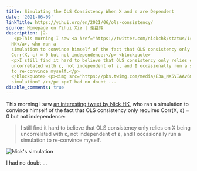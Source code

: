 ```yaml
---
title: Simulating the OLS Consistency When X and ε are Dependent
date: '2021-06-09'
linkTitle: https://yihui.org/en/2021/06/ols-consistency/
source: Homepage on Yihui Xie | 谢益辉
description: |2-
   <p>This morning I saw <a href="https://twitter.com/nickchk/status/1402518644542771200">an interesting tweet by Nick
  HK</a>, who ran a
  simulation to convince himself of the fact that OLS consistency only requires
  Corr(X, ε) = 0 but not independence:</p> <blockquote>
  <p>I still find it hard to believe that OLS consistency only relies on X being
  uncorrelated with ε, not independent of ε, and I occasionally run a simulation
  to re-convince myself.</p>
  </blockquote> <p><img src="https://pbs.twimg.com/media/E3a_NX5VIAAv6mL?format=png&amp;name=small" alt="Nick's
  simulation" /></p> <p>I had no doubt ...
disable_comments: true
---
```

 <p>This morning I saw <a href="https://twitter.com/nickchk/status/1402518644542771200">an interesting tweet by Nick
HK</a>, who ran a
simulation to convince himself of the fact that OLS consistency only requires
Corr(X, ε) = 0 but not independence:</p> <blockquote>
<p>I still find it hard to believe that OLS consistency only relies on X being
uncorrelated with ε, not independent of ε, and I occasionally run a simulation
to re-convince myself.</p>
</blockquote> <p><img src="https://pbs.twimg.com/media/E3a_NX5VIAAv6mL?format=png&amp;name=small" alt="Nick's
simulation" /></p> <p>I had no doubt ...